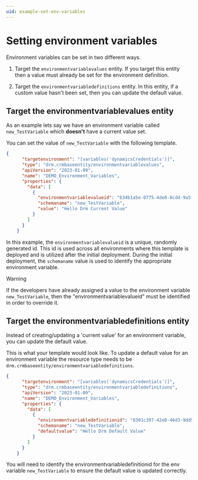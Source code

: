 ```yaml
---
uid: example-set-env-variables
---
```


# Setting environment variables

Environment variables can be set in two different ways.

1. Target the ```environmentvariablevalues``` entity.  If you target this entity then
a value must already be set for the environment definition.

2. Target the ```environmentvariabledefinitions``` entity. In this entity, if a custom
value hasn't been set, then you can update the default value.

## Target the environmentvariablevalues entity

As an example lets say we have an environment variable called ```new_TestVariable```
which **doesn't** have a current value set.

You can set the value of ```new_TestVariable``` with the following template.

```json
{
      "targetenvironment": "[variables('dynamicsCredentials')]",
      "type": "drm.crmbaseentity/environmentvariablevalues",
      "apiVersion": "2023-01-09",
      "name": "DEMO_Environment_Variables",
      "properties": {
        "data": [
          {
            "environmentvariablevalueid": "634b1a5e-0775-4de0-8cdd-9a5fdb4ac21f",
            "schemaname": "new_TestVariable",
            "value": "Hello Drm Current Value"
          }
        ]
      }
    }
```

In this example, the ```environmentvariablevalueid``` is a unique, randomly generated id. 
This id is used across all environments where this template is deployed and is utilized 
after the initial deployment. During the initial deployment, the ```schemaname``` value is used
to identify the appropriate environment variable.

>[!WARNING]
>If the developers have already assigned a value to the environment variable 
```new_TestVariable```, then the "environmentvariablevalueid" must be identified in 
order to override it.

## Target the environmentvariabledefinitions entity

Instead of creating/updating a 'current value' for an environment variable, you can
update the default value.

This is what your template would look like. To update a default value for an environment variable
the resource type needs to be ```drm.crmbaseentity/environmentvariabledefinitions```.

```json
{
      "targetenvironment": "[variables('dynamicsCredentials')]",
      "type": "drm.crmbaseentity/environmentvariabledefinitions",
      "apiVersion": "2023-01-09",
      "name": "DEMO_Environment_Variables",
      "properties": {
        "data": [
          {
            "environmentvariabledefinitionid": "8301c397-42e0-46d3-9dd5-db5a4833499d",
            "schemaname": "new_TestVariable",
            "defaultvalue": "Hello Drm Default Value"
          }
        ]
      }
    }
```

You will need to identify the environmentvariabledefinitionid for the env variable
```new_TestVariable``` to ensure the default value is updated correctly.